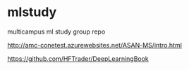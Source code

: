 # mlstudy
multicampus ml study group repo


http://amc-conetest.azurewebsites.net/ASAN-MS/intro.html


https://github.com/HFTrader/DeepLearningBook
